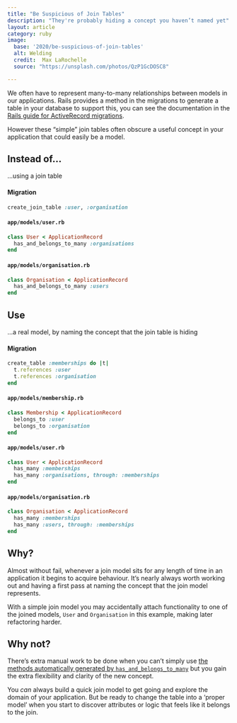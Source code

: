 ```yaml
---
title: "Be Suspicious of Join Tables"
description: "They're probably hiding a concept you haven’t named yet"
layout: article
category: ruby
image:
  base: '2020/be-suspicious-of-join-tables'
  alt: Welding
  credit:  Max LaRochelle
  source: "https://unsplash.com/photos/QzP1GcDOSC8"

---
```


We often have to represent many-to-many relationships between models in our applications. Rails provides a method in the migrations to generate a table in your database to support this, you can see the documentation in the [Rails guide for ActiveRecord migrations](https://guides.rubyonrails.org/active_record_migrations.html#creating-a-join-table).

However these “simple” join tables often obscure a useful concept in your application that could easily be a model.


## Instead of...

...using a join table

#### Migration

```ruby
create_join_table :user, :organisation
```

#### `app/models/user.rb`

```ruby
class User < ApplicationRecord
  has_and_belongs_to_many :organisations
end
```

#### `app/models/organisation.rb`

```ruby
class Organisation < ApplicationRecord
  has_and_belongs_to_many :users
end
```

## Use

...a real model, by naming the concept that the join table is hiding

#### Migration

```ruby
create_table :memberships do |t|
  t.references :user
  t.references :organisation
end
```

#### `app/models/membership.rb`

```ruby
class Membership < ApplicationRecord
  belongs_to :user
  belongs_to :organisation
end
```

#### `app/models/user.rb`

```ruby
class User < ApplicationRecord
  has_many :memberships
  has_many :organisations, through: :memberships
end
```

#### `app/models/organisation.rb`

```ruby
class Organisation < ApplicationRecord
  has_many :memberships
  has_many :users, through: :memberships
end
```


## Why?

Almost without fail, whenever a join model sits for any length of time in an application it begins to acquire behaviour. It’s nearly always worth working out and having a first pass at naming the concept that the join model represents.

With a simple join model you may accidentally attach functionality to one of the joined models, `User` and `Organisation` in this example, making later refactoring harder.


## Why not?

There’s extra manual work to be done when you can’t simply use [the methods automatically generated by `has_and_belongs_to_many`](https://api.rubyonrails.org/v5.2.4/classes/ActiveRecord/Associations/ClassMethods.html#method-i-has_and_belongs_to_many) but you gain the extra flexibility and clarity of the new concept.

You _can_ always build a quick join model to get going and explore the domain of your application. But be ready to change the table into a ‘proper model’ when you start to discover attributes or logic that feels like it belongs to the join.